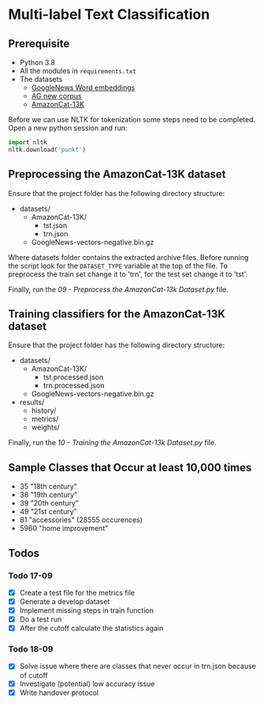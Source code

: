 # Multi-label Text Classification

## Prerequisite

- Python 3.8
- All the modules in `requirements.txt`
- The datasets
  - [GoogleNews Word embeddings](https://drive.google.com/file/d/0B7XkCwpI5KDYNlNUTTlSS21pQmM/edit?usp=sharing)
  - [AG new corpus](https://github.com/mhjabreel/CharCnn_Keras/tree/master/data/ag_news_csv)
  - [AmazonCat-13K](https://drive.google.com/file/d/17rVRDarPwlMpb3l5zof9h34FlwbpTu4l)

Before we can use NLTK for tokenization some steps need to be completed. Open a new python session and run:

```python
import nltk
nltk.download('punkt')
```

## Preprocessing the AmazonCat-13K dataset

Ensure that the project folder has the following directory structure:

- datasets/
  - AmazonCat-13K/
    - tst.json
    - trn.json
  - GoogleNews-vectors-negative.bin.gz

Where datasets folder contains the extracted archive files. Before running the script look for the `DATASET_TYPE` variable at the top of the file. To preprocess the train set change it to 'trn', for the test set change it to 'tst'.

Finally, run the *09 - Preprocess the AmazonCat-13k Dataset.py* file.

## Training classifiers for the AmazonCat-13K dataset

Ensure that the project folder has the following directory structure:

- datasets/
  - AmazonCat-13K/
    - tst.processed.json
    - trn.processed.json
  - GoogleNews-vectors-negative.bin.gz
- results/
  - history/
  - metrics/
  - weights/

Finally, run the *10 - Training the AmazonCat-13k Dataset.py* file.

## Sample Classes that Occur at least 10,000 times

- 35 "18th century"
- 38 "19th century"
- 39 "20th century"
- 49 "21st century"
- 81 "accessories" (28555 occurences)
- 5960 "home improvement"

## Todos

### Todo 17-09

- [x] Create a test file for the metrics file
- [x] Generate a develop dataset
- [x] Implement missing steps in train function
- [x] Do a test run
- [x] After the cutoff calculate the statistics again

### Todo 18-09

- [x] Solve issue where there are classes that never occur in trn.json because of cutoff
- [x] Investigate (potential) low accuracy issue
- [x] Write handover protocol
